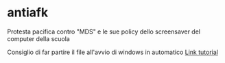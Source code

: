 # antiafk
Protesta pacifica contro "MDS" e le sue policy dello screensaver del computer della scuola

Consiglio di far partire il file all'avvio di windows in automatico <a href="https://support.microsoft.com/en-us/windows/add-an-app-to-run-automatically-at-startup-in-windows-10-150da165-dcd9-7230-517b-cf3c295d89dd">Link tutorial</a>
